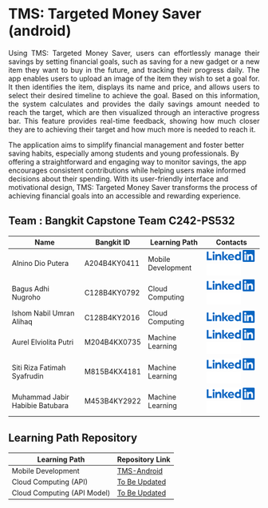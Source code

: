 # TMS: Targeted Money Saver (android)

<p align="justify">
Using TMS: Targeted Money Saver, users can effortlessly manage their savings by setting financial goals, such as saving for a new gadget or a new item they want to buy in the future, and tracking their progress daily. The app enables users to upload an image of the item they wish to set a goal for. It then identifies the item, displays its name and price, and allows users to select their desired timeline to achieve the goal. Based on this information, the system calculates and provides the daily savings amount needed to reach the target, which are then visualized through an interactive progress bar. This feature provides real-time feedback, showing how much closer they are to achieving their target and how much more is needed to reach it.

The application aims to simplify financial management and foster better saving habits, especially among students and young professionals. By offering a straightforward and engaging way to monitor savings, the app encourages consistent contributions while helping users make informed decisions about their spending. With its user-friendly interface and motivational design, TMS: Targeted Money Saver transforms the process of achieving financial goals into an accessible and rewarding experience.

## Team : Bangkit Capstone Team C242-PS532 

| Name                              | Bangkit ID   | Learning Path      | Contacts |                                                              
| --------------------------------- | ------------ | ------------------ | -------- |
| Alnino Dio Putera       	    | A204B4KY0411 | Mobile Development | [![Alnino Dio Putera](/contact/LinkedIn.png)](https://www.linkedin.com/in/alninodp/) [![AlninoDP](/contact/Github.png)](https://github.com/AlninoDP)                                                      |
| Bagus Adhi Nugroho      	    | C128B4KY0792 | Cloud Computing    | [![Bagus Adhi Nugroho](/contact/LinkedIn.png)](https://www.linkedin.com/in/bagus-adhi-nugroho-1b197524b/) [![Velkh](/contact/Github.png)](https://github.com/Velkh)                                   |
| Ishom Nabil Umran Alihaq 	    | C128B4KY2016 | Cloud Computing    | [![Ishom Nabil Umran Alihaq](/contact/LinkedIn.png)](https://www.linkedin.com/in/ishom-nabil-22282b315/) |
| Aurel Elviolita Putri    	    | M204B4KX0735 | Machine Learning   | [![Aurel Elviolita Putri](/contact/LinkedIn.png)](https://www.linkedin.com/in/aurel-elviolita-putri) [![Aurelviolita](/contact/Github.png)](https://github.com/Aurelviolita)                            |
| Siti Riza Fatimah Syafrudin       | M815B4KX4181 | Machine Learning   | [![Siti Riza Fatimah Syafrudin](/contact/LinkedIn.png)](https://www.linkedin.com/in/sitirizafatimahs/) [![SitiRizaFs](/contact/Github.png)](https://github.com/sitirizafs) 		                   |
| Muhammad Jabir Habibie Batubara   | M453B4KY2922 | Machine Learning   | [![Muhammad Jabir Habibie Batubara](/contact/LinkedIn.png)](https://www.linkedin.com/in/muhammadjabirhabibie/) [![SitiRizaFs](/contact/Github.png)](https://github.com/Bara67) 		           |

        


## Learning Path Repository

| Learning Path                        | Repository Link    |
| ------------------------------------ | ------------------ |
| Mobile Development                   | [TMS-Android](https://github.com/AlninoDP/Targeted_Money_Saver_TMS)   |
| Cloud Computing (API)                | [To Be Updated]( ) |
| Cloud Computing (API Model)          | [To Be Updated]( ) | 

